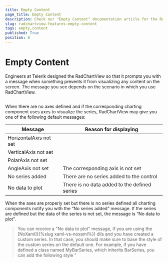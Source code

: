 ```yaml
---
title: Empty Content
page_title: Empty Content
description: Check our "Empty Content" documentation article for the RadChartView WPF control.
slug: radchartview-features-empty-content
tags: empty,content
published: True
position: 8
---
```


# Empty Content



Engineers at Telerik designed the RadChartView so that it prompts you with a message when something prevents it from visualizing any content on the screen. The message you see depends on the scenario in which you use RadChartView.

## 

When there are no axes defined and if the corresponding charting component uses axes to visualize the series, RadChartView may give you one of the following default messages:

|Message|Reason for displaying|
|-------|---------------------|
|HorizontalAxis not set|      |
|VerticalAxis not set|        |
|PolarAxis not set|           | 
|AngleAxis not set|The corresponding axis is not set|
|No series added|There are no series added to the control|
|No data to plot|There is no data added to the defined series|

When the axes are properly set but there is no series defined all charting components notify you with the “No series added” message. If the series are defined but the data of the series is not set, the message is “No data to plot”.

> You can receive a "No data to plot" message, if you are using the [NoXaml]({%slug xaml-vs-noxaml%}) dlls and you have created a custom series. In that case, you should make sure to base the style of the custom series on the default one. For example, if you have defined a class named MyBarSeries, which inherits BarSeries, you can add the following style "<Style TargetType="local:MyBarSeries" BasedOn="{StaticResource BarSeriesStyle}" />".

You are allowed to customize the visualized content by using the following properties:
        

* __EmptyContent__ - this property is of type object and it gets or sets the content that will be visualized when the charting component cannot visualize anything on the screen. Please note that this object will be displayed in all of the above mentioned cases.            

	#### __XAML__
	{{region radchartview-empty-content}}
		<telerik:RadCartesianChart EmptyContent="This is a custom string" >
		</telerik:RadCartesianChart>
	{{endregion}}

* __EmptyContentTemplate__ - this property is of type DataTemplate and it gets or sets the data template that will be applied to the EmptyContent object.

	#### __XAML__
	{{region radchartview-empty-content_2}}
		<telerik:RadCartesianChart>
			<telerik:RadCartesianChart.EmptyContentTemplate>
				<DataTemplate>
					<StackPanel>
						  <Image Source="Error.jpg"></Image>
						  <TextBlock Text="There is an error in the settings of the control!"></TextBlock>
					</StackPanel>
				</DataTemplate>
			</telerik:RadCartesianChart.EmptyContentTemplate>
		</telerik:RadCartesianChart>
	{{endregion}}